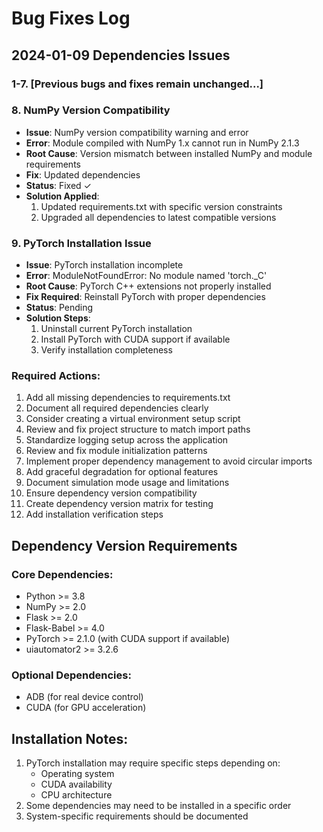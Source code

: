 # Bug Fixes Log

## 2024-01-09 Dependencies Issues

### 1-7. [Previous bugs and fixes remain unchanged...]

### 8. NumPy Version Compatibility
- **Issue**: NumPy version compatibility warning and error
- **Error**: Module compiled with NumPy 1.x cannot run in NumPy 2.1.3
- **Root Cause**: Version mismatch between installed NumPy and module requirements
- **Fix**: Updated dependencies
- **Status**: Fixed ✓
- **Solution Applied**:
  1. Updated requirements.txt with specific version constraints
  2. Upgraded all dependencies to latest compatible versions

### 9. PyTorch Installation Issue
- **Issue**: PyTorch installation incomplete
- **Error**: ModuleNotFoundError: No module named 'torch._C'
- **Root Cause**: PyTorch C++ extensions not properly installed
- **Fix Required**: Reinstall PyTorch with proper dependencies
- **Status**: Pending
- **Solution Steps**:
  1. Uninstall current PyTorch installation
  2. Install PyTorch with CUDA support if available
  3. Verify installation completeness

### Required Actions:
1. Add all missing dependencies to requirements.txt
2. Document all required dependencies clearly
3. Consider creating a virtual environment setup script
4. Review and fix project structure to match import paths
5. Standardize logging setup across the application
6. Review and fix module initialization patterns
7. Implement proper dependency management to avoid circular imports
8. Add graceful degradation for optional features
9. Document simulation mode usage and limitations
10. Ensure dependency version compatibility
11. Create dependency version matrix for testing
12. Add installation verification steps

## Dependency Version Requirements

### Core Dependencies:
- Python >= 3.8
- NumPy >= 2.0
- Flask >= 2.0
- Flask-Babel >= 4.0
- PyTorch >= 2.1.0 (with CUDA support if available)
- uiautomator2 >= 3.2.6

### Optional Dependencies:
- ADB (for real device control)
- CUDA (for GPU acceleration)

## Installation Notes:
1. PyTorch installation may require specific steps depending on:
   - Operating system
   - CUDA availability
   - CPU architecture
2. Some dependencies may need to be installed in a specific order
3. System-specific requirements should be documented
